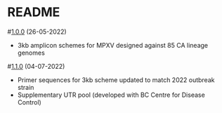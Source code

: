 # README

#[1.0.0](https://github.com/quick-lab/MPV) (26-05-2022)
- 3kb amplicon schemes for MPXV designed against 85 CA lineage genomes

#[1.1.0](https://github.com/quick-lab/MPV) (04-07-2022)
- Primer sequences for 3kb scheme updated to match 2022 outbreak strain
- Supplementary UTR pool (developed with BC Centre for Disease Control)
